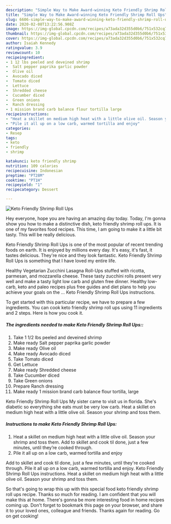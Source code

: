 ```yaml
---
description: "Simple Way to Make Award-winning Keto Friendly Shrimp Roll Ups"
title: "Simple Way to Make Award-winning Keto Friendly Shrimp Roll Ups"
slug: 6606-simple-way-to-make-award-winning-keto-friendly-shrimp-roll-ups
date: 2020-02-08T13:22:56.908Z
image: https://img-global.cpcdn.com/recipes/a73ada32d355d0b6/751x532cq70/keto-friendly-shrimp-roll-ups-recipe-main-photo.jpg
thumbnail: https://img-global.cpcdn.com/recipes/a73ada32d355d0b6/751x532cq70/keto-friendly-shrimp-roll-ups-recipe-main-photo.jpg
cover: https://img-global.cpcdn.com/recipes/a73ada32d355d0b6/751x532cq70/keto-friendly-shrimp-roll-ups-recipe-main-photo.jpg
author: Isaiah Kennedy
ratingvalue: 3.9
reviewcount: 10
recipeingredient:
- 1 12 lbs peeled and deveined shrimp
-  Salt pepper paprika garlic powder
-  Olive oil
-  Avocado diced
-  Tomato diced
-  Lettuce
-  Shredded cheese
-  Cucumber diced
-  Green onions
-  Ranch dressing
- 1 mission brand carb balance flour tortilla large
recipeinstructions:
- "Heat a skillet on medium high heat with a little olive oil. Season your shrimp and toss them. Add to skillet and cook til done, just a few minutes, until they’re cooked through."
- "Pile it all up on a low carb, warmed tortilla and enjoy"
categories:
- Resep
tags:
- keto
- friendly
- shrimp

katakunci: keto friendly shrimp
nutrition: 109 calories
recipecuisine: Indonesian
preptime: "PT28M"
cooktime: "PT1H"
recipeyield: "1"
recipecategory: Dessert

---
```



![Keto Friendly Shrimp Roll Ups](https://img-global.cpcdn.com/recipes/a73ada32d355d0b6/751x532cq70/keto-friendly-shrimp-roll-ups-recipe-main-photo.jpg)

Hey everyone, hope you are having an amazing day today. Today, I'm gonna show you how to make a distinctive dish, keto friendly shrimp roll ups. It is one of my favorites food recipes. This time, I am going to make it a little bit tasty. This will be really delicious.

Keto Friendly Shrimp Roll Ups is one of the most popular of recent trending foods on earth. It is enjoyed by millions every day. It's easy, it's fast, it tastes delicious. They're nice and they look fantastic. Keto Friendly Shrimp Roll Ups is something that I have loved my entire life.

Healthy Vegetarian Zucchini Lasagna Roll-Ups stuffed with ricotta, parmesan, and mozzarella cheese. These tasty zucchini rolls present very well and make a tasty light low carb and gluten free dinner. Healthy low-carb, keto and paleo recipes plus free guides and diet plans to help you achieve your goals on the … Keto Friendly Shrimp Roll Ups instructions.


To get started with this particular recipe, we have to prepare a few ingredients. You can cook keto friendly shrimp roll ups using 11 ingredients and 2 steps. Here is how you cook it.

##### The ingredients needed to make Keto Friendly Shrimp Roll Ups::

1. Take 1 1/2 lbs peeled and deveined shrimp
1. Make ready  Salt pepper paprika garlic powder
1. Make ready  Olive oil
1. Make ready  Avocado diced
1. Take  Tomato diced
1. Get  Lettuce
1. Make ready  Shredded cheese
1. Take  Cucumber diced
1. Take  Green onions
1. Prepare  Ranch dressing
1. Make ready 1 mission brand carb balance flour tortilla, large


Keto Friendly Shrimp Roll Ups My sister came to visit us in florida. She&#39;s diabetic so everything she eats must be very low carb. Heat a skillet on medium high heat with a little olive oil. Season your shrimp and toss them. 

##### Instructions to make Keto Friendly Shrimp Roll Ups:

1. Heat a skillet on medium high heat with a little olive oil. Season your shrimp and toss them. Add to skillet and cook til done, just a few minutes, until they’re cooked through.
1. Pile it all up on a low carb, warmed tortilla and enjoy


Add to skillet and cook til done, just a few minutes, until they&#39;re cooked through. Pile it all up on a low carb, warmed tortilla and enjoy. Keto Friendly Shrimp Roll Ups instructions. Heat a skillet on medium high heat with a little olive oil. Season your shrimp and toss them. 

So that's going to wrap this up with this special food keto friendly shrimp roll ups recipe. Thanks so much for reading. I am confident that you will make this at home. There's gonna be more interesting food in home recipes coming up. Don't forget to bookmark this page on your browser, and share it to your loved ones, colleague and friends. Thanks again for reading. Go on get cooking!
